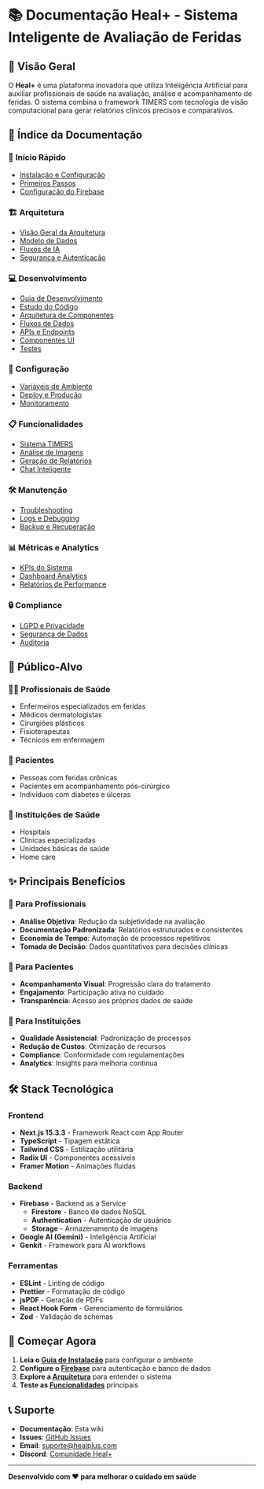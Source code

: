 # 📚 Documentação Heal+ - Sistema Inteligente de Avaliação de Feridas

## 🎯 Visão Geral

O **Heal+** é uma plataforma inovadora que utiliza Inteligência Artificial para auxiliar profissionais de saúde na avaliação, análise e acompanhamento de feridas. O sistema combina o framework TIMERS com tecnologia de visão computacional para gerar relatórios clínicos precisos e comparativos.

## 📖 Índice da Documentação

### 🚀 **Início Rápido**
- [Instalação e Configuração](installation.md)
- [Primeiros Passos](getting-started.md)
- [Configuração do Firebase](firebase-setup.md)

### 🏗️ **Arquitetura**
- [Visão Geral da Arquitetura](architecture.md)
- [Modelo de Dados](data-model.md)
- [Fluxos de IA](ai-flows.md)
- [Segurança e Autenticação](security.md)

### 💻 **Desenvolvimento**
- [Guia de Desenvolvimento](development.md)
- [Estudo do Código](code-study.md)
- [Arquitetura de Componentes](component-architecture.md)
- [Fluxos de Dados](data-flows.md)
- [APIs e Endpoints](apis.md)
- [Componentes UI](ui-components.md)
- [Testes](testing.md)

### 🔧 **Configuração**
- [Variáveis de Ambiente](environment.md)
- [Deploy e Produção](deployment.md)
- [Monitoramento](monitoring.md)

### 📋 **Funcionalidades**
- [Sistema TIMERS](timers-framework.md)
- [Análise de Imagens](image-analysis.md)
- [Geração de Relatórios](report-generation.md)
- [Chat Inteligente](chat-system.md)

### 🛠️ **Manutenção**
- [Troubleshooting](troubleshooting.md)
- [Logs e Debugging](debugging.md)
- [Backup e Recuperação](backup.md)

### 📊 **Métricas e Analytics**
- [KPIs do Sistema](kpis.md)
- [Dashboard Analytics](analytics.md)
- [Relatórios de Performance](performance.md)

### 🔒 **Compliance**
- [LGPD e Privacidade](compliance.md)
- [Segurança de Dados](data-security.md)
- [Auditoria](audit.md)

## 🎯 **Público-Alvo**

### 👨‍⚕️ **Profissionais de Saúde**
- Enfermeiros especializados em feridas
- Médicos dermatologistas
- Cirurgiões plásticos
- Fisioterapeutas
- Técnicos em enfermagem

### 👥 **Pacientes**
- Pessoas com feridas crônicas
- Pacientes em acompanhamento pós-cirúrgico
- Indivíduos com diabetes e úlceras

### 🏥 **Instituições de Saúde**
- Hospitais
- Clínicas especializadas
- Unidades básicas de saúde
- Home care

## ✨ **Principais Benefícios**

### 🎯 **Para Profissionais**
- **Análise Objetiva**: Redução da subjetividade na avaliação
- **Documentação Padronizada**: Relatórios estruturados e consistentes
- **Economia de Tempo**: Automação de processos repetitivos
- **Tomada de Decisão**: Dados quantitativos para decisões clínicas

### 👤 **Para Pacientes**
- **Acompanhamento Visual**: Progressão clara do tratamento
- **Engajamento**: Participação ativa no cuidado
- **Transparência**: Acesso aos próprios dados de saúde

### 🏥 **Para Instituições**
- **Qualidade Assistencial**: Padronização de processos
- **Redução de Custos**: Otimização de recursos
- **Compliance**: Conformidade com regulamentações
- **Analytics**: Insights para melhoria contínua

## 🛠️ **Stack Tecnológica**

### **Frontend**
- **Next.js 15.3.3** - Framework React com App Router
- **TypeScript** - Tipagem estática
- **Tailwind CSS** - Estilização utilitária
- **Radix UI** - Componentes acessíveis
- **Framer Motion** - Animações fluidas

### **Backend**
- **Firebase** - Backend as a Service
  - **Firestore** - Banco de dados NoSQL
  - **Authentication** - Autenticação de usuários
  - **Storage** - Armazenamento de imagens
- **Google AI (Gemini)** - Inteligência Artificial
- **Genkit** - Framework para AI workflows

### **Ferramentas**
- **ESLint** - Linting de código
- **Prettier** - Formatação de código
- **jsPDF** - Geração de PDFs
- **React Hook Form** - Gerenciamento de formulários
- **Zod** - Validação de schemas

## 🚀 **Começar Agora**

1. **Leia o [Guia de Instalação](installation.md)** para configurar o ambiente
2. **Configure o [Firebase](firebase-setup.md)** para autenticação e banco de dados
3. **Explore a [Arquitetura](architecture.md)** para entender o sistema
4. **Teste as [Funcionalidades](getting-started.md)** principais

## 📞 **Suporte**

- **Documentação**: Esta wiki
- **Issues**: [GitHub Issues](https://github.com/seu-usuario/healplus/issues)
- **Email**: suporte@healplus.com
- **Discord**: [Comunidade Heal+](https://discord.gg/healplus)

---

**Desenvolvido com ❤️ para melhorar o cuidado em saúde**
